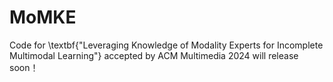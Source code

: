# MoMKE
Code for \textbf{"Leveraging Knowledge of Modality Experts for Incomplete Multimodal Learning"} accepted by ACM Multimedia 2024 will release soon！
